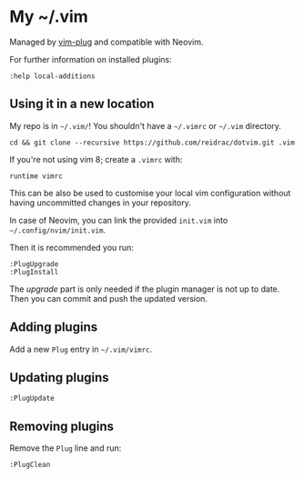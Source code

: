 # My ~/.vim

Managed by [vim-plug](https://github.com/junegunn/vim-plug) and compatible with
Neovim.

For further information on installed plugins:

    :help local-additions

## Using it in a new location

My repo is in `~/.vim/`! You shouldn't have a `~/.vimrc` or `~/.vim` directory.

    cd && git clone --recursive https://github.com/reidrac/dotvim.git .vim

If you're not using vim 8; create a `.vimrc` with:

    runtime vimrc

This can be also be used to customise your local vim configuration without
having uncommitted changes in your repository.

In case of Neovim, you can link the provided `init.vim` into `~/.config/nvim/init.vim`.

Then it is recommended you run:

    :PlugUpgrade
    :PlugInstall

The *upgrade* part is only needed if the plugin manager is not up to date. Then
you can commit and push the updated version.

## Adding plugins

Add a new `Plug` entry in `~/.vim/vimrc`.

## Updating plugins

    :PlugUpdate

## Removing plugins

Remove the `Plug` line and run:

    :PlugClean

